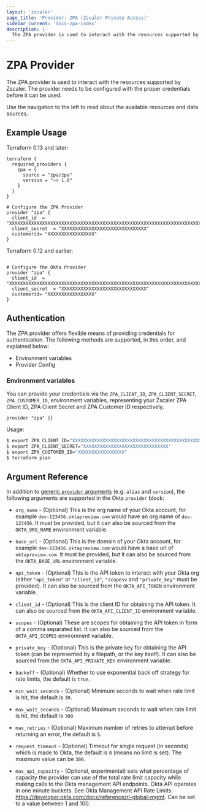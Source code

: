 ```yaml
---
layout: 'zscaler'
page_title: 'Provider: ZPA (Zscaler Private Access)'
sidebar_current: 'docs-zpa-index'
description: |-
  The ZPA provider is used to interact with the resources supported by Zscaler. The provider needs to be configured with the proper credentials before it can be used.
---
```


# ZPA Provider

The ZPA provider is used to interact with the resources supported by Zscaler. The provider needs to be configured with the proper credentials before it can be used.

Use the navigation to the left to read about the available resources and data sources.

## Example Usage

Terraform 0.13 and later:

```hcl
terraform {
  required_providers {
    zpa = {
      source = "zpa/zpa"
      version = "~> 1.0"
    }
  }
}

# Configure the ZPA Provider
provider "zpa" {
  client_id  = "XXXXXXXXXXXXXXXXXXXXXXXXXXXXXXXXXXXXXXXXXXXXXXXXXXXXXXXXXXXXXXXXXXXXXXXX"
  client_secret  = "XXXXXXXXXXXXXXXXXXXXXXXXXXXXXXX"
  customerid= "XXXXXXXXXXXXXXXXX"
}
```

Terraform 0.12 and earlier:

```hcl

# Configure the Okta Provider
provider "zpa" {
  client_id  = "XXXXXXXXXXXXXXXXXXXXXXXXXXXXXXXXXXXXXXXXXXXXXXXXXXXXXXXXXXXXXXXXXXXXXXXX"
  client_secret  = "XXXXXXXXXXXXXXXXXXXXXXXXXXXXXXX"
  customerid= "XXXXXXXXXXXXXXXXX"
}
```

## Authentication

The ZPA provider offers flexible means of providing credentials for
authentication. The following methods are supported, in this order, and
explained below:

- Environment variables
- Provider Config

### Environment variables

You can provide your credentials via the `ZPA_CLIENT_ID`, `ZPA_CLIENT_SECRET`, `ZPA_CUSTOMER_ID`,
environment variables, representing your Zscaler ZPA Client ID, ZPA Client Secret and ZPA Customer ID respectively.

```hcl
provider "zpa" {}
```

Usage:

```sh
$ export ZPA_CLIENT_ID="XXXXXXXXXXXXXXXXXXXXXXXXXXXXXXXXXXXXXXXXXXXXXXXXXXXXXXXXXXXXXXXXXXXXXXXX"
$ export ZPA_CLIENT_SECRET="XXXXXXXXXXXXXXXXXXXXXXXXXXXXXXX"
$ export ZPA_CUSTOMER_ID="XXXXXXXXXXXXXXXXX"
$ terraform plan
```

## Argument Reference

In addition to [generic `provider` arguments](https://www.terraform.io/docs/configuration/providers.html)
(e.g. `alias` and `version`), the following arguments are supported in the Okta `provider` block:

- `org_name` - (Optional) This is the org name of your Okta account, for example `dev-123456.oktapreview.com` would have an org name of `dev-123456`. It must be provided, but it can also be sourced from the `OKTA_ORG_NAME` environment variable.

- `base_url` - (Optional) This is the domain of your Okta account, for example `dev-123456.oktapreview.com` would have a base url of `oktapreview.com`. It must be provided, but it can also be sourced from the `OKTA_BASE_URL` environment variable.

- `api_token` - (Optional) This is the API token to interact with your Okta org (either `"api_token"` or `"client_id"`, `"scopesv` and `"private_key"` must be provided). It can also be sourced from the `OKTA_API_TOKEN` environment variable.

- `client_id` - (Optional) This is the client ID for obtaining the API token. It can also be sourced from the `OKTA_API_CLIENT_ID` environment variable. 

- `scopes` - (Optional) These are scopes for obtaining the API token in form of a comma separated list. It can also be sourced from the `OKTA_API_SCOPES` environment variable.

- `private_key` - (Optional) This is the private key for obtaining the API token (can be represented by a filepath, or the key itself). It can also be sourced from the `OKTA_API_PRIVATE_KEY` environment variable.

- `backoff` - (Optional) Whether to use exponential back off strategy for rate limits, the default is `true`.

- `min_wait_seconds` - (Optional) Minimum seconds to wait when rate limit is hit, the default is `30`.

- `max_wait_seconds` - (Optional) Maximum seconds to wait when rate limit is hit, the default is `300`.

- `max_retries` - (Optional) Maximum number of retries to attempt before returning an error, the default is `5`.

- `request_timeout` - (Optional) Timeout for single request (in seconds) which is made to Okta, the default is `0` (means no limit is set). The maximum value can be `300`.

- `max_api_capacity` - (Optional, experimental) sets what percentage of capacity the provider can use of the total 
  rate limit capacity while making calls to the Okta management API endpoints. Okta API operates in one minute buckets. 
  See Okta Management API Rate Limits: https://developer.okta.com/docs/reference/rl-global-mgmt. Can be set to a value between 1 and 100.
